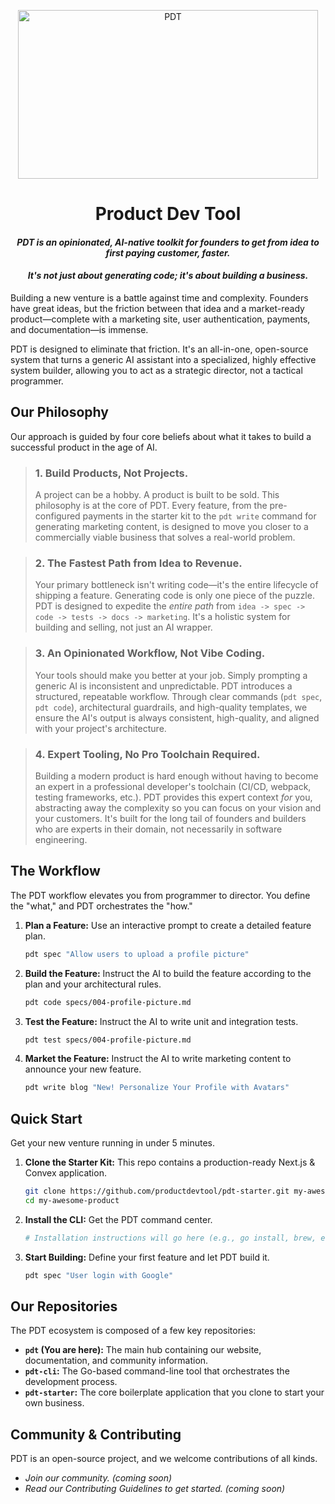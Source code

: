 <p align="center">
    <img align="center" width="480" height="270" alt="PDT" src="https://github.com/user-attachments/assets/b1b05e40-d398-47cc-82a0-a1f1dd4946e5" />
</p>

<div align="center">
    <h1>Product Dev Tool</h3>
    <h4><em>PDT is an opinionated, AI-native toolkit for founders to get from idea to first paying customer, faster.</em></h4>
    <h4><em>It's not just about generating code; it's about building a business.</em></h4>
</div>

Building a new venture is a battle against time and complexity. Founders have great ideas, but the friction between that idea and a market-ready product—complete with a marketing site, user authentication, payments, and documentation—is immense.

PDT is designed to eliminate that friction. It's an all-in-one, open-source system that turns a generic AI assistant into a specialized, highly effective system builder, allowing you to act as a strategic director, not a tactical programmer.

## Our Philosophy

Our approach is guided by four core beliefs about what it takes to build a successful product in the age of AI.

> ### 1\. Build Products, Not Projects.
>
> A project can be a hobby. A product is built to be sold. This philosophy is at the core of PDT. Every feature, from the pre-configured payments in the starter kit to the `pdt write` command for generating marketing content, is designed to move you closer to a commercially viable business that solves a real-world problem.

> ### 2\. The Fastest Path from Idea to Revenue.
>
> Your primary bottleneck isn't writing code—it's the entire lifecycle of shipping a feature. Generating code is only one piece of the puzzle. PDT is designed to expedite the *entire path* from `idea -> spec -> code -> tests -> docs -> marketing`. It's a holistic system for building and selling, not just an AI wrapper.

> ### 3\. An Opinionated Workflow, Not Vibe Coding.
>
> Your tools should make you better at your job. Simply prompting a generic AI is inconsistent and unpredictable. PDT introduces a structured, repeatable workflow. Through clear commands (`pdt spec`, `pdt code`), architectural guardrails, and high-quality templates, we ensure the AI's output is always consistent, high-quality, and aligned with your project's architecture.

> ### 4\. Expert Tooling, No Pro Toolchain Required.
>
> Building a modern product is hard enough without having to become an expert in a professional developer's toolchain (CI/CD, webpack, testing frameworks, etc.). PDT provides this expert context *for* you, abstracting away the complexity so you can focus on your vision and your customers. It's built for the long tail of founders and builders who are experts in their domain, not necessarily in software engineering.


## The Workflow

The PDT workflow elevates you from programmer to director. You define the "what," and PDT orchestrates the "how."

1.  **Plan a Feature:** Use an interactive prompt to create a detailed feature plan.
    ```bash
    pdt spec "Allow users to upload a profile picture"
    ```
2.  **Build the Feature:** Instruct the AI to build the feature according to the plan and your architectural rules.
    ```bash
    pdt code specs/004-profile-picture.md
    ```
3.  **Test the Feature:** Instruct the AI to write unit and integration tests.
    ```bash
    pdt test specs/004-profile-picture.md
    ```
4.  **Market the Feature:** Instruct the AI to write marketing content to announce your new feature.
    ```bash
    pdt write blog "New! Personalize Your Profile with Avatars"
    ```

## Quick Start

Get your new venture running in under 5 minutes.

1.  **Clone the Starter Kit:** This repo contains a production-ready Next.js & Convex application.
    ```bash
    git clone https://github.com/productdevtool/pdt-starter.git my-awesome-product
    cd my-awesome-product
    ```
2.  **Install the CLI:** Get the PDT command center.
    ```bash
    # Installation instructions will go here (e.g., go install, brew, etc.)
    ```
3.  **Start Building:** Define your first feature and let PDT build it.
    ```bash
    pdt spec "User login with Google"
    ```

## Our Repositories

The PDT ecosystem is composed of a few key repositories:

  * **`pdt` (You are here):** The main hub containing our website, documentation, and community information.
  * **`pdt-cli`:** The Go-based command-line tool that orchestrates the development process.
  * **`pdt-starter`:** The core boilerplate application that you clone to start your own business.

## Community & Contributing

PDT is an open-source project, and we welcome contributions of all kinds.

  * _Join our community. (coming soon)_
  * _Read our Contributing Guidelines to get started. (coming soon)_
